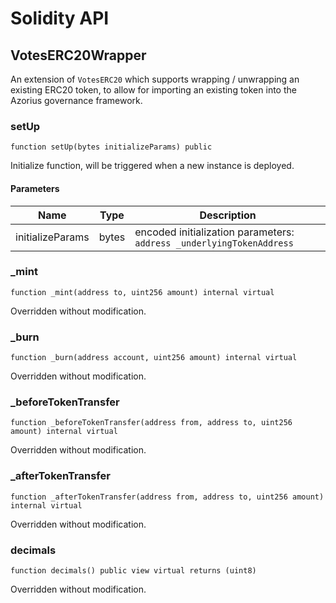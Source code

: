 # Solidity API

## VotesERC20Wrapper

An extension of `VotesERC20` which supports wrapping / unwrapping an existing ERC20 token,
to allow for importing an existing token into the Azorius governance framework.

### setUp

```solidity
function setUp(bytes initializeParams) public
```

Initialize function, will be triggered when a new instance is deployed.

#### Parameters

| Name | Type | Description |
| ---- | ---- | ----------- |
| initializeParams | bytes | encoded initialization parameters: `address _underlyingTokenAddress` |

### _mint

```solidity
function _mint(address to, uint256 amount) internal virtual
```

Overridden without modification.

### _burn

```solidity
function _burn(address account, uint256 amount) internal virtual
```

Overridden without modification.

### _beforeTokenTransfer

```solidity
function _beforeTokenTransfer(address from, address to, uint256 amount) internal virtual
```

Overridden without modification.

### _afterTokenTransfer

```solidity
function _afterTokenTransfer(address from, address to, uint256 amount) internal virtual
```

Overridden without modification.

### decimals

```solidity
function decimals() public view virtual returns (uint8)
```

Overridden without modification.

